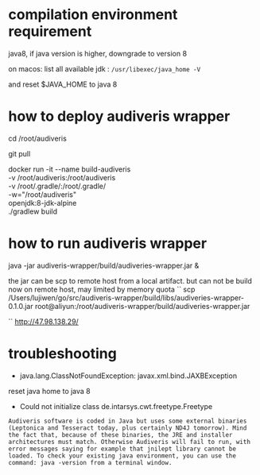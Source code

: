 # compilation environment requirement 

java8, if java version is higher, downgrade to version 8

on macos: 
list all available jdk :
``/usr/libexec/java_home -V``

and reset $JAVA_HOME to java 8

# how to deploy audiveris wrapper


cd /root/audiveris

git pull 


docker run -it   --name build-audiveris \
-v /root/audiveris:/root/audiveris \
-v /root/.gradle/:/root/.gradle/ \
-w="/root/audiveris" \
openjdk:8-jdk-alpine  \
./gradlew build

# how to run audiveris wrapper 

java -jar audiveris-wrapper/build/audiveries-wrapper.jar & 

the jar can be scp to remote host from a local artifact. but can not be build now on remote host, may limited by memory quota
``
scp /Users/lujiwen/go/src/audiveris-wrapper/build/libs/audiveries-wrapper-0.1.0.jar root@aliyun:/root/audiveris-wrapper/build/audiveries-wrapper.jar

``
http://47.98.138.29/


# troubleshooting

- java.lang.ClassNotFoundException: javax.xml.bind.JAXBException

reset java home to java 8 

- Could not initialize class de.intarsys.cwt.freetype.Freetype



``
Audiveris software is coded in Java but uses some external binaries (Leptonica and Tesseract today, plus certainly ND4J tomorrow). Mind the fact that, because of these binaries, the JRE and installer architectures must match. Otherwise Audiveris will fail to run, with error messages saying for example that jnilept library cannot be loaded.
To check your existing java environment, you can use the command: java -version from a terminal window.
``
